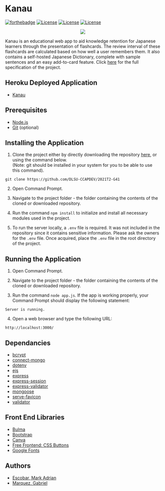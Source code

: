 # Kanau
[![forthebadge](https://forthebadge.com/images/badges/powered-by-coffee.svg)](https://forthebadge.com) [![License](https://img.shields.io/badge/license-JMdict-green)](https://www.edrdg.org/wiki/index.php/JMdict-EDICT_Dictionary_Project) [![License](https://img.shields.io/badge/license-Tatoeba-green)](https://tatoeba.org/eng/about) 
[![License](https://img.shields.io/badge/status-i%20have%20no%20idea%20what%20im%20doing-yellowgreen)](https://www.youtube.com/watch?v=dQw4w9WgXcQ)
<p align="center">
    <img src="https://user-images.githubusercontent.com/55874439/112708392-bda40080-8eec-11eb-9a11-e6c412980db5.png"/>
</p>

Kanau is an educational web app to aid knowledge retention for Japanese learners through the presentation of flashcards. The review interval of these flashcards are calculated based on how well a user remembers them. It also contains a self-hosted Japanese Dictionary, complete with sample sentences and an easy add-to-card feature. Click [here]() for the full specification of the project. 

## Heroku Deployed Application
- [Kanau](https://kanau.herokuapp.com)

## Prerequisites
- [Node.js](https://nodejs.org/en/)
- [Git](https://git-scm.com/) (optional)

## Installing the Application

1. Clone the project either by directly downloading the repository [here](https://github.com/DLSU-CCAPDEV/2021T2-G41/archive/refs/heads/main.zip), or using the command below. <br>(Note: git should be installed in your system for you to be able to use this command). 
```
git clone https://github.com/DLSU-CCAPDEV/2021T2-G41
```
2. Open Command Prompt.
    
3. Navigate to the project folder - the folder containing the contents of the cloned or downloaded repository.
    
4. Run the command `npm install` to initialize and install all necessary modules used in the project.
 
5. To run the server locally, a `.env` file is required. It was not included in the repository since it contains sensitive information. Please ask the owners for the `.env` file. Once acquired, place the `.env` file in the root directory of the project.
    
## Running the Application
    
1. Open Command Prompt.
    
2. Navigate to the project folder - the folder containing the contents of the cloned or downloaded repository.
    
3. Run the command `node app.js`. If the app is working properly, your Command Prompt should display the following statement:
```
Server is running.
``` 
4. Open a web browser and type the following URL:
```
http://localhost:3000/
```     
    
## Dependancies

- [bcrypt](https://www.npmjs.com/package/bcrypt)
- [connect-mongo](https://www.npmjs.com/package/connect-mongo)
- [dotenv](https://www.npmjs.com/package/dotenv)
- [ejs](https://www.npmjs.com/package/ejs)
- [express](https://www.npmjs.com/package/express)
- [express-session](https://www.npmjs.com/package/express-session)
- [express-validator](https://www.npmjs.com/package/express-validator)
- [mongoose](https://www.npmjs.com/package/mongoose)
- [serve-favicon](https://www.npmjs.com/package/serve-favicon)
- [validator](https://www.npmjs.com/package/validator)

## Front End Libraries

- [Bulma](https://bulma.io/)
- [Bootstrap](https://getbootstrap.com/)
- [Canva](https://www.canva.com/)
- [Free Frontend: CSS Buttons](https://freefrontend.com/css-button-hover-effects/)
- [Google Fonts](https://fonts.google.com/)

## Authors

- [Escobar, Mark Adrian](https://github.com/markadriii)
- [Marquez, Gabriel](https://github.com/GabbyNEW)

    
    
    
    
    
    
